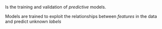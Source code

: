 Is the training and validation of *predictive* models.

Models are trained to exploit the relationships between *features* in the data and predict unknown *labels*